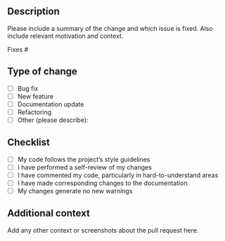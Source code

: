 ## Description

Please include a summary of the change and which issue is fixed. Also include relevant motivation and context.

Fixes #

## Type of change

- [ ] Bug fix
- [ ] New feature
- [ ] Documentation update
- [ ] Refactoring
- [ ] Other (please describe):

## Checklist

- [ ] My code follows the project’s style guidelines
- [ ] I have performed a self-review of my changes
- [ ] I have commented my code, particularly in hard-to-understand areas
- [ ] I have made corresponding changes to the documentation
- [ ] My changes generate no new warnings

## Additional context

Add any other context or screenshots about the pull request here.
